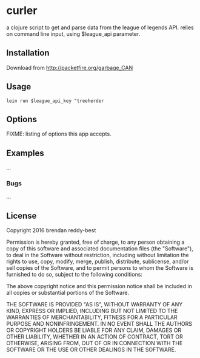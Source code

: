 # curler
a  clojure script to get and parse data from the league of legends API.  relies on command line input, using $league_api parameter.



## Installation

Download from http://packetfire.org/garbage_CAN

## Usage
 `lein run $league_api_key "treeherder`

## Options

FIXME: listing of options this app accepts.

## Examples

...

### Bugs

...

## License


Copyright 2016 brendan reddy-best


Permission is hereby granted, free of charge, to any person obtaining a copy of this software and associated documentation files (the "Software"), to deal in the Software without restriction, including without limitation the rights to use, copy, modify, merge, publish, distribute, sublicense, and/or sell copies of the Software, and to permit persons to whom the Software is furnished to do so, subject to the following conditions:

The above copyright notice and this permission notice shall be included in all copies or substantial portions of the Software.

THE SOFTWARE IS PROVIDED "AS IS", WITHOUT WARRANTY OF ANY KIND, EXPRESS OR IMPLIED, INCLUDING BUT NOT LIMITED TO THE WARRANTIES OF MERCHANTABILITY, FITNESS FOR A PARTICULAR PURPOSE AND NONINFRINGEMENT. IN NO EVENT SHALL THE AUTHORS OR COPYRIGHT HOLDERS BE LIABLE FOR ANY CLAIM, DAMAGES OR OTHER LIABILITY, WHETHER IN AN ACTION OF CONTRACT, TORT OR OTHERWISE, ARISING FROM, OUT OF OR IN CONNECTION WITH THE SOFTWARE OR THE USE OR OTHER DEALINGS IN THE SOFTWARE.
